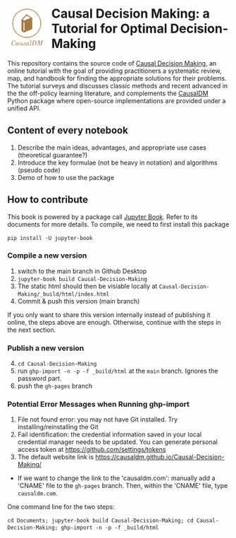 <h1><img src="logo.png" width="90px" align="left" style="margin-right: 10px;"> Causal Decision Making: a Tutorial for Optimal Decision-Making</h1>



This repository contains the source code of [Causal Decision Making](http://causaldm.com/), an online tutorial with the goal of providing practitioners a systematic review, map, and handbook for finding the appropriate solutions for their problems. 
The tutorial surveys and discusses classic methods and recent advanced in the the off-policy learning literature, and complements the [CausalDM](https://github.com/CausalDM/CausalDM) Python package where open-source implementations are provided under a unified API. 

## Content of every notebook
1. Describe the main ideas, advantages, and appropriate use cases (theoretical guarantee?)
2. Introduce the key formulae (not be heavy in notation) and algorithms (pseudo code)
3. Demo of how to use the package

## How to contribute

This book is powered by a package call [Jupyter Book](https://jupyterbook.org/intro.html). 
Refer to its documents for more details. 
To compile, we need to first install this package

```
pip install -U jupyter-book
```

### Compile a new version
1. switch to the main branch in Github Desktop
2. `jupyter-book build Causal-Decision-Making`
3. The static html should then be visiable locally at `Causal-Decision-Making/_build/html/index.html`
4. Commit & push this version (main branch)

If you only want to share this version internally instead of publishing it online, the steps above are enough. 
Otherwise, continue with the steps in the next section. 

### Publish a new version
4. `cd Causal-Decision-Making`
5. run `ghp-import -n -p -f _build/html` at the `main` branch. Ignores the password part.  
6. push the `gh-pages` branch

### Potential Error Messages when Running ghp-import
1. File not found error: you may not have Git installed. Try installing/reinstalling the Git 
2. Fail identification: the credential information saved in your local credential manager needs to be updated. You can generate personal access token at https://github.com/settings/tokens
3. The default website link is https://causaldm.github.io/Causal-Decision-Making/
  - If we want to change the link to the 'causaldm.com': manually add a 'CNAME' file to the `gh-pages` branch. Then, within the 'CNAME' file, type `causaldm.com`.


One command line for the two steps: 
```
cd Documents; jupyter-book build Causal-Decision-Making; cd Causal-Decision-Making; ghp-import -n -p -f _build/html
```
